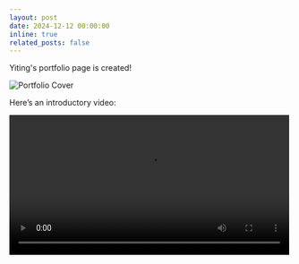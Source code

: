 ```yaml
---
layout: post
date: 2024-12-12 00:00:00
inline: true
related_posts: false
---
```


Yiting's portfolio page is created!

![Portfolio Cover](prof_pic.jpeg)

Here’s an introductory video:

<video width="500" controls>
  <source src="videos/portfolio-intro.mp4" type="video/mp4">
  Your browser does not support the video tag.
</video>
